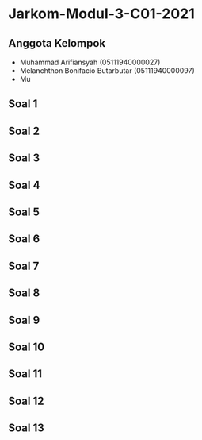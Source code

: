 # Jarkom-Modul-3-C01-2021

## Anggota Kelompok
- Muhammad Arifiansyah (05111940000027)
- Melanchthon Bonifacio Butarbutar (05111940000097)
- Mu

## Soal 1
## Soal 2
## Soal 3
## Soal 4
## Soal 5
## Soal 6
## Soal 7
## Soal 8
## Soal 9
## Soal 10
## Soal 11
## Soal 12
## Soal 13
